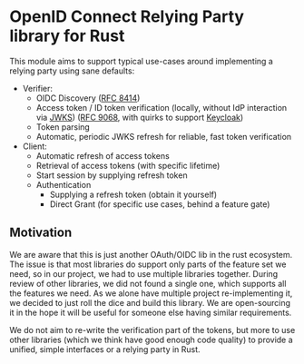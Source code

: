 # OpenID Connect Relying Party library for Rust

This module aims to support typical use-cases around implementing a relying party using sane defaults:

* Verifier:
  * OIDC Discovery ([RFC 8414](https://datatracker.ietf.org/doc/html/rfc8414))
  * Access token / ID token verification (locally, without IdP interaction via [JWKS](https://datatracker.ietf.org/doc/html/rfc7517)) ([RFC 9068](https://datatracker.ietf.org/doc/html/rfc9068), with quirks to support [Keycloak](https://github.com/keycloak/keycloak/discussions/8646))
  * Token parsing
  * Automatic, periodic JWKS refresh for reliable, fast token verification
* Client:
  * Automatic refresh of access tokens
  * Retrieval of access tokens (with specific lifetime)
  * Start session by supplying refresh token
  * Authentication
    * Supplying a refresh token (obtain it yourself)
    * Direct Grant (for specific use cases, behind a feature gate)

## Motivation

We are aware that this is just another OAuth/OIDC lib in the rust ecosystem. The issue is that most libraries do support only parts of the feature set we need, so in our project, we had to use multiple libraries together. During review of other libraries, we did not found a single one, which supports all the features we need. As we alone have multiple project re-implementing it, we decided to just roll the dice and build this library. We are open-sourcing it in the hope it will be useful for someone else having similar requirements.

We do not aim to re-write the verification part of the tokens, but more to use other libraries (which we think have good enough code quality) to provide a unified, simple interfaces or a relying party in Rust.
